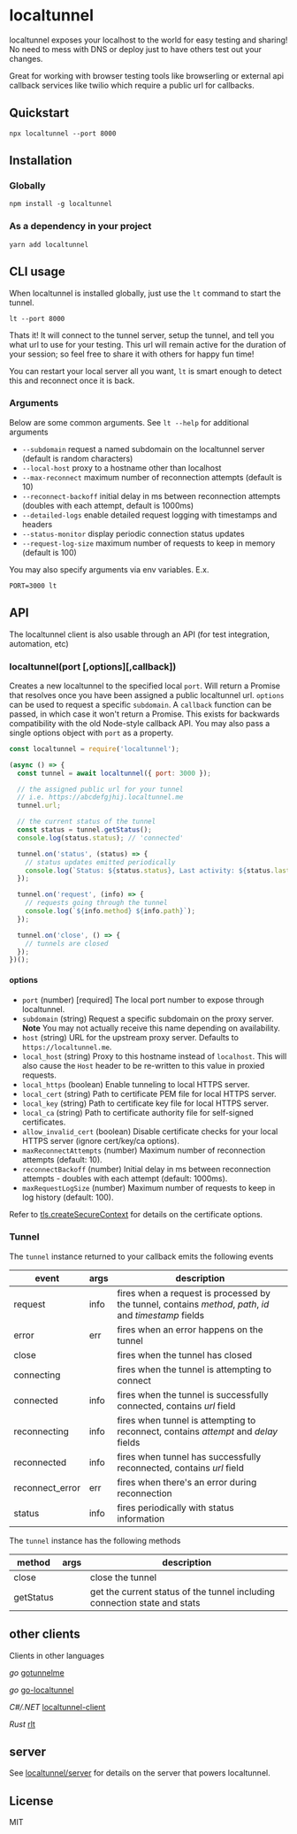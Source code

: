 # localtunnel

localtunnel exposes your localhost to the world for easy testing and sharing! No need to mess with DNS or deploy just to have others test out your changes.

Great for working with browser testing tools like browserling or external api callback services like twilio which require a public url for callbacks.

## Quickstart

```
npx localtunnel --port 8000
```

## Installation

### Globally

```
npm install -g localtunnel
```

### As a dependency in your project

```
yarn add localtunnel
```

## CLI usage

When localtunnel is installed globally, just use the `lt` command to start the tunnel.

```
lt --port 8000
```

Thats it! It will connect to the tunnel server, setup the tunnel, and tell you what url to use for your testing. This url will remain active for the duration of your session; so feel free to share it with others for happy fun time!

You can restart your local server all you want, `lt` is smart enough to detect this and reconnect once it is back.

### Arguments

Below are some common arguments. See `lt --help` for additional arguments

- `--subdomain` request a named subdomain on the localtunnel server (default is random characters)
- `--local-host` proxy to a hostname other than localhost
- `--max-reconnect` maximum number of reconnection attempts (default is 10)
- `--reconnect-backoff` initial delay in ms between reconnection attempts (doubles with each attempt, default is 1000ms)
- `--detailed-logs` enable detailed request logging with timestamps and headers
- `--status-monitor` display periodic connection status updates
- `--request-log-size` maximum number of requests to keep in memory (default is 100)

You may also specify arguments via env variables. E.x.

```
PORT=3000 lt
```

## API

The localtunnel client is also usable through an API (for test integration, automation, etc)

### localtunnel(port [,options][,callback])

Creates a new localtunnel to the specified local `port`. Will return a Promise that resolves once you have been assigned a public localtunnel url. `options` can be used to request a specific `subdomain`. A `callback` function can be passed, in which case it won't return a Promise. This exists for backwards compatibility with the old Node-style callback API. You may also pass a single options object with `port` as a property.

```js
const localtunnel = require('localtunnel');

(async () => {
  const tunnel = await localtunnel({ port: 3000 });

  // the assigned public url for your tunnel
  // i.e. https://abcdefgjhij.localtunnel.me
  tunnel.url;

  // the current status of the tunnel
  const status = tunnel.getStatus();
  console.log(status.status); // 'connected'

  tunnel.on('status', (status) => {
    // status updates emitted periodically
    console.log(`Status: ${status.status}, Last activity: ${status.lastActive}`);
  });

  tunnel.on('request', (info) => {
    // requests going through the tunnel
    console.log(`${info.method} ${info.path}`);
  });

  tunnel.on('close', () => {
    // tunnels are closed
  });
})();
```

#### options

- `port` (number) [required] The local port number to expose through localtunnel.
- `subdomain` (string) Request a specific subdomain on the proxy server. **Note** You may not actually receive this name depending on availability.
- `host` (string) URL for the upstream proxy server. Defaults to `https://localtunnel.me`.
- `local_host` (string) Proxy to this hostname instead of `localhost`. This will also cause the `Host` header to be re-written to this value in proxied requests.
- `local_https` (boolean) Enable tunneling to local HTTPS server.
- `local_cert` (string) Path to certificate PEM file for local HTTPS server.
- `local_key` (string) Path to certificate key file for local HTTPS server.
- `local_ca` (string) Path to certificate authority file for self-signed certificates.
- `allow_invalid_cert` (boolean) Disable certificate checks for your local HTTPS server (ignore cert/key/ca options).
- `maxReconnectAttempts` (number) Maximum number of reconnection attempts (default: 10).
- `reconnectBackoff` (number) Initial delay in ms between reconnection attempts - doubles with each attempt (default: 1000ms).
- `maxRequestLogSize` (number) Maximum number of requests to keep in log history (default: 100).

Refer to [tls.createSecureContext](https://nodejs.org/api/tls.html#tls_tls_createsecurecontext_options) for details on the certificate options.

### Tunnel

The `tunnel` instance returned to your callback emits the following events

| event           | args | description                                                                          |
| --------------- | ---- | ------------------------------------------------------------------------------------ |
| request         | info | fires when a request is processed by the tunnel, contains _method_, _path_, _id_ and _timestamp_ fields |
| error           | err  | fires when an error happens on the tunnel                                            |
| close           |      | fires when the tunnel has closed                                                     |
| connecting      |      | fires when the tunnel is attempting to connect                                       |
| connected       | info | fires when the tunnel is successfully connected, contains _url_ field               |
| reconnecting    | info | fires when tunnel is attempting to reconnect, contains _attempt_ and _delay_ fields |
| reconnected     | info | fires when tunnel has successfully reconnected, contains _url_ field                |
| reconnect_error | err  | fires when there's an error during reconnection                                     |
| status          | info | fires periodically with status information                                           |

The `tunnel` instance has the following methods

| method    | args | description                                                                |
| --------- | ---- | -------------------------------------------------------------------------- |
| close     |      | close the tunnel                                                           |
| getStatus |      | get the current status of the tunnel including connection state and stats  |

## other clients

Clients in other languages

_go_ [gotunnelme](https://github.com/NoahShen/gotunnelme)

_go_ [go-localtunnel](https://github.com/localtunnel/go-localtunnel)

_C#/.NET_ [localtunnel-client](https://github.com/angelobreuer/localtunnel-client)

_Rust_ [rlt](https://github.com/kaichaosun/rlt)

## server

See [localtunnel/server](//github.com/localtunnel/server) for details on the server that powers localtunnel.

## License

MIT
